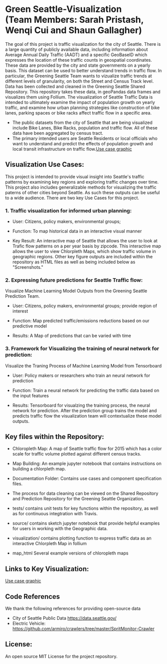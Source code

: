 # Green Seattle-Visualization<br /> (Team Members: Sarah Pristash, Wenqi Cui and Shaun Gallagher)

The goal of this project is traffic visualization for the city of Seattle. There is a large quantity of publicly available data, including information about Average Annual Daily Traffic (AADT) and a specific GeoBaseID which expresses the location of these traffic counts in geospatial coordinates. These data are provided by the city and state governments on a yearly basis. This dataset can be used to better understand trends in traffic flow. In particular, the Greening Seattle Team wants to vizualize traffic trends at different levels of granularity, on both the Street and Census Track level. Data has been collected and cleaned in the Greening Seattle Shared Repository. This repository takes these data, in geoPandas data frames and visualizes them using Follium. The visualization of Seattle Traffic Data is intended to ultimately examine the impact of population growth on yearly traffic, and examine how urban planning strategies like construction of bike lanes, parking spaces or bike racks affect traffic flow in a specific area.   

- The public datasets from the city of Seattle that are being visualized include Bike Lanes, Bike Racks, population and traffic flow. All of these data have been aggregated by census tract. 
- The primary intended users are Seattle Residents or local officials who want to understand and predict the effects of population growth and local transit infrastructure on traffic flow.[Use case graphic](brendanbutler.github.com/Greening-Seattle/Prediction/img/Slide1.jpg)


## Visualization Use Cases:

This project is intended to provide visual insight into Seattle's traffic patterns by examining key regions and exploring traffic changes over time. This project also includes generalizable methods for visualizing the traffic paterns of other cities beyond Seattle. As such these outputs can be useful to a wide audience. There are two key Use Cases for this project.  

### 1. Traffic visualization for informed urban planning:
   
- User: Citizens, policy makers, environmental groups; 

- Function: To map historical data in an interactive visual manner

- Key Result: An interactive map of Seattle that allows the user to look at Trafic flow patterns on a per year basis by zipcode. This interactive map allows the user to view Chlorpleth Maps, which show traffic volume in geographic regions. Other key figure outputs are included within the repository as HTML files as well as being included below as "Screenshots."   

### 2. Expressing future predictions for Seattle Traffic flow:
Visualize Machine Learning Model Outputs from the Greening Seattle Prediction Team. 

- User: Citizens, policy makers, environmental groups; provide region of interest

- Function: Map predicted traffic/emissions reductions based on our predictive model

- Results: A Map of predictions that can be varied with time

### 3. Framework for Visualizing the training of neural network for prediction:
Visualize the Traning Process of Machine Learning Model from Tensorboard 

- User: Policy makers  or researchers who train an neural network for prediction

- Function: Train a neural network for predicting the traffic data based on the input features

- Results: Tensorboard for visualzing the training process, the neural network for prediction. After the prediction group trains the model and predicts traffic flow the visualization team will contextualize these model outputs.

## Key files within the Repository:

- Chloropleth Map: A map of Seattle traffic flow for 2015 which has a color scale for traffic volume plotted against different census tracks.

- Map Building: An example jupyter notebook that contains instructions on building a chlorpleth map. 

- Documentation Folder: Contains use cases and component specification files.

- The process for data cleaning can be viewed on the Shared Repository and Prediction Repository for the Greening Seattle Organization. 

- tests/ contains unit tests for key functions within the repository, as well as for continuous integtration with Travis.

- source/ contains sketch jupyter notebook that provide helpful examples for users in working with the Geographic data.

- visualization/ contains plotting function to express traffic data as an interactive Chlorpleth Map in follium

- map_html Several example versions of chloropleth maps  

## Links to Key Visualization:

[Use case graphic](brendanbutler.github.com/Greening-Seattle/Prediction/img/Slide1.jpg)

## Code References
We thank the following references for providing open-source data
- City of Seattle Public Data https://data.seattle.gov/
- Electric Vehicle: https://github.com/armiro/crawlers/tree/master/SpritMonitor-Crawler

## License:
An open source MIT License for the project repository.


